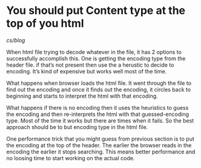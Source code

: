 # You should put Content type at the top of you html

_cs/blog_

When html file trying to decode whatever in the file, it has 2 options to
successfully accomplish this. One is getting the encoding type from the header
file. if that’s not present then use the a herustic to decide to encoding. It’s
kind of expensive but works well most of the time.

What happens when browser loads the html file. It went through the file to find
out the encoding and once it finds out the encoding, it circles back to
beginning and starts to interpret the html with that encoding.

What happens if there is no encoding then it uses the heuristics to guess the
encoding and then re-interprets the html with that guessed-encoding type. Most
of the time it works but there are times when it fails. So the best approach
should be to but encoding type in the html file.

One performance trick that you might guess from previous section is to put the
encoding at the top of the header. The earlier the browser reads in the encoding
the earlier it stops searching. This means better performance and no loosing
time to start working on the actual code.
